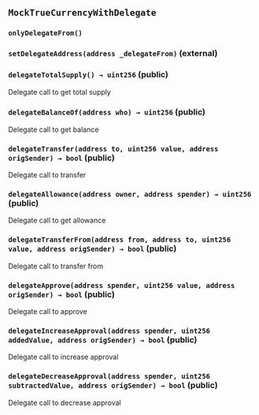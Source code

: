 ## `MockTrueCurrencyWithDelegate`





### `onlyDelegateFrom()`






### `setDelegateAddress(address _delegateFrom)` (external)





### `delegateTotalSupply() → uint256` (public)



Delegate call to get total supply


### `delegateBalanceOf(address who) → uint256` (public)



Delegate call to get balance


### `delegateTransfer(address to, uint256 value, address origSender) → bool` (public)



Delegate call to transfer


### `delegateAllowance(address owner, address spender) → uint256` (public)



Delegate call to get allowance


### `delegateTransferFrom(address from, address to, uint256 value, address origSender) → bool` (public)



Delegate call to transfer from


### `delegateApprove(address spender, uint256 value, address origSender) → bool` (public)



Delegate call to approve


### `delegateIncreaseApproval(address spender, uint256 addedValue, address origSender) → bool` (public)



Delegate call to increase approval


### `delegateDecreaseApproval(address spender, uint256 subtractedValue, address origSender) → bool` (public)



Delegate call to decrease approval



